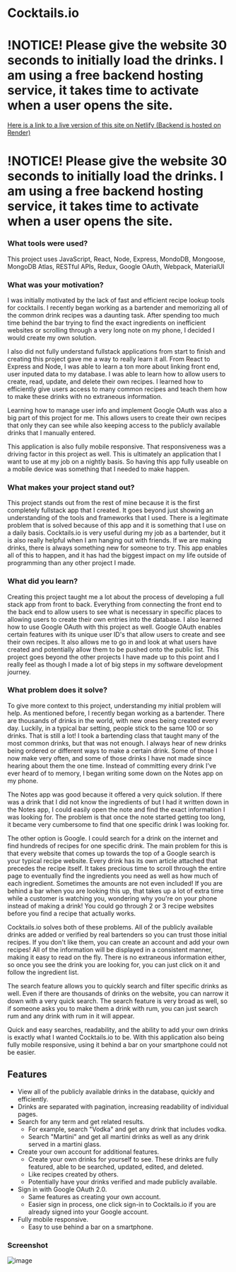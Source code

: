 # Cocktails.io

# !NOTICE! Please give the website 30 seconds to initially load the drinks. I am using a free backend hosting service, it takes time to activate when a user opens the site.
[Here is a link to a live version of this site on Netlify (Backend is hosted on Render)](https://cocktails-io.netlify.app/recipes)
# !NOTICE! Please give the website 30 seconds to initially load the drinks. I am using a free backend hosting service, it takes time to activate when a user opens the site.


### What tools were used?

This project uses JavaScript, React, Node, Express, MondoDB, Mongoose, MongoDB Atlas, RESTful APIs, Redux, Google OAuth, Webpack, MaterialUI


### What was your motivation?

I was initially motivated by the lack of fast and efficient recipe lookup tools for cocktails. I recently began working as a bartender and memorizing all of the common drink recipes was a daunting task. After spending too much time behind the bar trying to find the exact ingredients on inefficient websites or scrolling through a very long note on my phone, I decided I would create my own solution.

I also did not fully understand fullstack applications from start to finish and creating this project gave me a way to really learn it all. From React to Express and Node, I was able to learn a ton more about linking front end, user inputed data to my database. I was able to learn how to allow users to create, read, update, and delete their own recipes. I learned how to efficiently give users access to many common recipes and teach them how to make these drinks with no extraneous information.

Learning how to manage user info and implement Google OAuth was also a big part of this project for me. This allows users to create their own recipes that only they can see while also keeping access to the publicly available drinks that I manually entered.

This application is also fully mobile responsive. That responsiveness was a driving factor in this project as well. This is ultimately an application that I want to use at my job on a nightly basis. So having this app fully useable on a mobile device was something that I needed to make happen.


### What makes your project stand out?

This project stands out from the rest of mine because it is the first completely fullstack app that I created. It goes beyond just showing an understanding of the tools and frameworks that I used. There is a legitimate problem that is solved because of this app and it is something that I use on a daily basis. Cocktails.io is very useful during my job as a bartender, but it is also really helpful when I am hanging out with friends. If we are making drinks, there is always something new for someone to try. This app enables all of this to happen, and it has had the biggest impact on my life outside of programming than any other project I made.


### What did you learn?

Creating this project taught me a lot about the process of developing a full stack app from front to back. Everything from connecting the front end to the back end to allow users to see what is necessary in specific places to allowing users to create their own entries into the database. I also learned how to use Google OAuth with this project as well. Google OAuth enables certain features with its unique user ID's that allow users to create and see their own recipes. It also allows me to go in and look at what users have created and potentially allow them to be pushed onto the public list. This project goes beyond the other projects I have made up to this point and I really feel as though I made a lot of big steps in my software development journey.


### What problem does it solve?

To give more context to this project, understanding my initial problem will help. As mentioned before, I recently began working as a bartender. There are thousands of drinks in the world, with new ones being created every day. Luckily, in a typical bar setting, people stick to the same 100 or so drinks. That is still a lot! I took a bartending class that taught many of the most common drinks, but that was not enough. I always hear of new drinks being ordered or different ways to make a certain drink. Some of those I now make very often, and some of those drinks I have not made since hearing about them the one time. Instead of committing every drink I've ever heard of to memory, I began writing some down on the Notes app on my phone.

The Notes app was good because it offered a very quick solution. If there was a drink that I did not know the ingredients of but I had it written down in the Notes app, I could easily open the note and find the exact information I was looking for. The problem is that once the note started getting too long, it became very cumbersome to find that one specific drink I was looking for.

The other option is Google. I could search for a drink on the internet and find hundreds of recipes for one specific drink. The main problem for this is that every website that comes up towards the top of a Google search is your typical recipe website. Every drink has its own article attached that precedes the recipe itself. It takes precious time to scroll through the entire page to eventually find the ingredients you need as well as how much of each ingredient. Sometimes the amounts are not even included! If you are behind a bar when you are looking this up, that takes up a lot of extra time while a customer is watching you, wondering why you're on your phone instead of making a drink! You could go through 2 or 3 recipe websites before you find a recipe that actually works.


Cocktails.io solves both of these problems. All of the publicly available drinks are added or verified by real bartenders so you can trust those initial recipes. If you don't like them, you can create an account and add your own recipes! All of the information will be displayed in a consistent manner, making it easy to read on the fly. There is no extraneous information either, so once you see the drink you are looking for, you can just click on it and follow the ingredient list.

The search feature allows you to quickly search and filter specific drinks as well. Even if there are thousands of drinks on the website, you can narrow it down with a very quick search. The search feature is very broad as well, so if someone asks you to make them a drink with rum, you can just search rum and any drink with rum in it will appear.

Quick and easy searches, readability, and the ability to add your own drinks is exactly what I wanted Cocktails.io to be. With this application also being fully mobile responsive, using it behind a bar on your smartphone could not be easier. 


## Features 
  - View all of the publicly available drinks in the database, quickly and efficiently.
  - Drinks are separated with pagination, increasing readability of individual pages.
  - Search for any term and get related results.
    - For example, search "Vodka" and get any drink that includes vodka.
    - Search "Martini" and get all martini drinks as well as any drink served in a martini glass.
  - Create your own account for additional features.
    - Create your own drinks for yourself to see. These drinks are fully featured, able to be searched, updated, edited, and deleted.
    - Like recipes created by others.
    - Potentially have your drinks verified and made publicly available.
  - Sign in with Google OAuth 2.0.
    - Same features as creating your own account.
    - Easier sign in process, one click sign-in to Cocktails.io if you are already signed into your Google account.
  - Fully mobile responsive.
    - Easy to use behind a bar on a smartphone.


  ### Screenshot
  ![image](https://user-images.githubusercontent.com/86684183/197883927-8f360a5f-21e8-47a9-b99e-7107d947c642.png)

